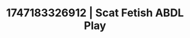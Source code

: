 ---
categories:
- Skin-to-skin fantasy
- Sex Olympics
- Shibari art
- Virtual lover intimacy
- Shadow kink
image: /assets/images/1747183326912.webp
layout: post
seo:
  description: Featured content with premium Scat Fetish, ABDL Play. HD images available.
  keywords: Scat Fetish, ABDL Play
  og_image: /assets/images/1747183326912.webp
  schema_type: VisualArtwork
tags:
- ABDL Play
- '#1747183326912'
- Scat Fetish
title: 1747183326912 | Scat Fetish ABDL Play
---